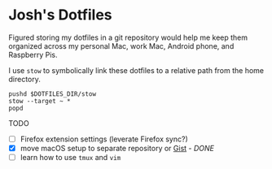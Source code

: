 # Josh's Dotfiles

Figured storing my dotfiles in a git repository would help me keep them organized
across my personal Mac, work Mac, Android phone, and Raspberry Pis.

I use `stow` to symbolically link these dotfiles to a relative path from the home directory. 

```shell
pushd $DOTFILES_DIR/stow
stow --target ~ *
popd
```

TODO

- [ ] Firefox extension settings (leverate Firefox sync?)
- [X] move macOS setup to separate repository or [Gist](https://gist.github.com/j000shDotCom/809f9f2e613dbfcb625c78c042372c9d) - *DONE*
- [ ] learn how to use `tmux` and `vim`
